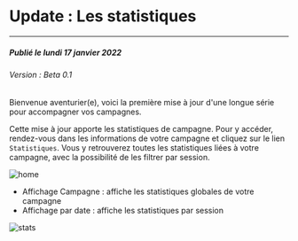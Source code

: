 # Update : Les statistiques
___
##### Publié le lundi 17 janvier 2022
###### Version : Beta 0.1


Bienvenue aventurier(e), voici la première mise à  jour d'une longue série pour accompagner vos campagnes.

Cette mise à jour apporte les statistiques de campagne. Pour y accéder, rendez-vous dans les informations de votre campagne et cliquez sur le lien `Statistiques`.
Vous y retrouverez toutes les statistiques liées à votre campagne, avec la possibilité de les filtrer par session.


![home](https://firebasestorage.googleapis.com/v0/b/beyondthedice-cfc1b.appspot.com/o/updates%2Fimages%2Fbeta-0.1-home.png?alt=media&token=d9d738a0-d033-48e3-9849-e969fac05fb0)

- Affichage Campagne : affiche les statistiques globales de votre campagne
- Affichage par date : affiche les statistiques par session

![stats](https://firebasestorage.googleapis.com/v0/b/beyondthedice-cfc1b.appspot.com/o/updates%2Fimages%2FBeta-0.1-stats.png?alt=media&token=dc964612-6134-4087-9e9b-ba2c147ee851)
